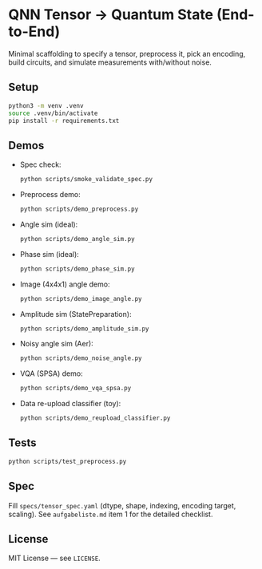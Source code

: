 # QNN Tensor → Quantum State (End-to-End)

Minimal scaffolding to specify a tensor, preprocess it, pick an encoding, build circuits, and simulate measurements with/without noise.

## Setup

```zsh
python3 -m venv .venv
source .venv/bin/activate
pip install -r requirements.txt
```

## Demos

- Spec check:
  ```zsh
  python scripts/smoke_validate_spec.py
  ```
- Preprocess demo:
  ```zsh
  python scripts/demo_preprocess.py
  ```
- Angle sim (ideal):
  ```zsh
  python scripts/demo_angle_sim.py
  ```
- Phase sim (ideal):
  ```zsh
  python scripts/demo_phase_sim.py
  ```
- Image (4x4x1) angle demo:
  ```zsh
  python scripts/demo_image_angle.py
  ```
- Amplitude sim (StatePreparation):
  ```zsh
  python scripts/demo_amplitude_sim.py
  ```
- Noisy angle sim (Aer):
  ```zsh
  python scripts/demo_noise_angle.py
  ```
- VQA (SPSA) demo:
  ```zsh
  python scripts/demo_vqa_spsa.py
  ```
- Data re-upload classifier (toy):
  ```zsh
  python scripts/demo_reupload_classifier.py
  ```

## Tests

```zsh
python scripts/test_preprocess.py
```

## Spec
Fill `specs/tensor_spec.yaml` (dtype, shape, indexing, encoding target, scaling). See `aufgabeliste.md` item 1 for the detailed checklist.

## License

MIT License — see `LICENSE`.
